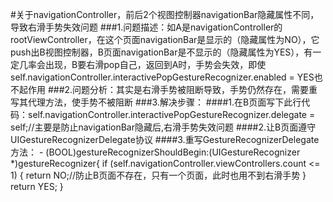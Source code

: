 #关于navigationController，前后2个视图控制器navigationBar隐藏属性不同，导致右滑手势失效问题
###1.问题描述：如A是navigationController的rootViewController，在这个页面navigationBar是显示的（隐藏属性为NO），它push出B视图控制器，B页面navigationBar是不显示的（隐藏属性为YES），有一定几率会出现，B要右滑pop自己，返回到A时，手势会失效，即使 self.navigationController.interactivePopGestureRecognizer.enabled = YES也不起作用
###2.问题分析：其实是右滑手势被阻断导致，手势仍然存在，需要重写其代理方法，使手势不被阻断
###3.解决步骤：
	####1.在B页面写下此行代码：self.navigationController.interactivePopGestureRecognizer.delegate = self;//主要是防止navigationBar隐藏后,右滑手势失效问题
	####2.让B页面遵守UIGestureRecognizerDelegate协议
	####3.重写GestureRecognizerDelegate方法：
	- (BOOL)gestureRecognizerShouldBegin:(UIGestureRecognizer *)gestureRecognizer{
    if (self.navigationController.viewControllers.count <= 1) {
        return NO;//防止B页面不存在，只有一个页面，此时也用不到右滑手势
    }
    return YES;
}